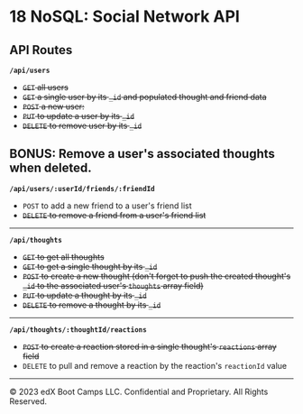 # 18 NoSQL: Social Network API

## API Routes
**`/api/users`**
* ~~`GET` all users~~
* ~~`GET` a single user by its `_id` and populated thought and friend data~~
* ~~`POST` a new user:~~
* ~~`PUT` to update a user by its `_id`~~
* ~~`DELETE` to remove user by its `_id`~~

**BONUS**: Remove a user's associated thoughts when deleted.
---
**`/api/users/:userId/friends/:friendId`**
* `POST` to add a new friend to a user's friend list
* ~~`DELETE` to remove a friend from a user's friend list~~

---

**`/api/thoughts`**
* ~~`GET` to get all thoughts~~
* ~~`GET` to get a single thought by its `_id`~~
* ~~`POST` to create a new thought (don't forget to push the created thought's `_id` to the associated user's `thoughts` array field)~~
* ~~`PUT` to update a thought by its `_id`~~
* ~~`DELETE` to remove a thought by its `_id`~~

---

**`/api/thoughts/:thoughtId/reactions`**
* ~~`POST` to create a reaction stored in a single thought's `reactions` array field~~
* `DELETE` to pull and remove a reaction by the reaction's `reactionId` value

---
© 2023 edX Boot Camps LLC. Confidential and Proprietary. All Rights Reserved.